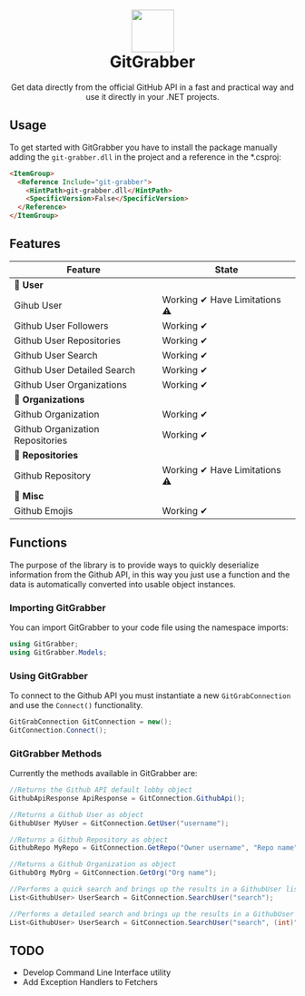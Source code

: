 <h1 align="center">
  <img src="https://i.imgur.com/JnSjFjJ.png" width="75px">
  <br>
  GitGrabber
</h1>
<p align="center">Get data directly from the official GitHub API in a fast and practical way and use it directly in your .NET projects.</p>

## Usage
To get started with GitGrabber you have to install the package manually adding the `git-grabber.dll` in the project and
a reference in the *.csproj:
```html
<ItemGroup>
  <Reference Include="git-grabber">
    <HintPath>git-grabber.dll</HintPath>
    <SpecificVersion>False</SpecificVersion> 
  </Reference>
</ItemGroup>
```

## Features
| Feature | State |
| --- | ----------- |
| 🔵 **User** |
| Gihub User | Working ✔ Have Limitations ⚠ |
| Github User Followers | Working ✔ |
| Github User Repositories | Working ✔ |
| Github User Search | Working ✔ |
| Github User Detailed Search | Working ✔ |
| Github User Organizations | Working ✔ |
| 🔵 **Organizations** |
| Github Organization | Working ✔ |
| Github Organization Repositories | Working ✔ |
| 🔵 **Repositories** |
| Github Repository | Working ✔ Have Limitations ⚠ |
| 🔵 **Misc** |
| Github Emojis | Working ✔ |

## Functions
The purpose of the library is to provide ways to quickly deserialize information from the Github API, in this way you just use a function and the data is automatically converted into usable object instances.

### Importing GitGrabber
You can import GitGrabber to your code file using the namespace imports:

```cs
using GitGrabber;
using GitGrabber.Models;
```

### Using GitGrabber
To connect to the Github API you must instantiate a new `GitGrabConnection` and use the `Connect()` functionality.

```cs
GitGrabConnection GitConnection = new();
GitConnection.Connect();
```

### GitGrabber Methods
Currently the methods available in GitGrabber are:

```cs
//Returns the Github API default lobby object
GithubApiResponse ApiResponse = GitConnection.GithubApi(); 

//Returns a Github User as object
GithubUser MyUser = GitConnection.GetUser("username"); 

//Returns a Github Repository as object
GithubRepo MyRepo = GitConnection.GetRepo("Owner username", "Repo name"); 

//Returns a Github Organization as object
GithubOrg MyOrg = GitConnection.GetOrg("Org name");

//Performs a quick search and brings up the results in a GithubUser list
List<GithubUser> UserSearch = GitConnection.SearchUser("search");

//Performs a detailed search and brings up the results in a GithubUser list
List<GithubUser> UserSearch = GitConnection.SearchUser("search", (int)"max results/page", (int)"page");
```
## TODO
- Develop Command Line Interface utility
- Add Exception Handlers to Fetchers
